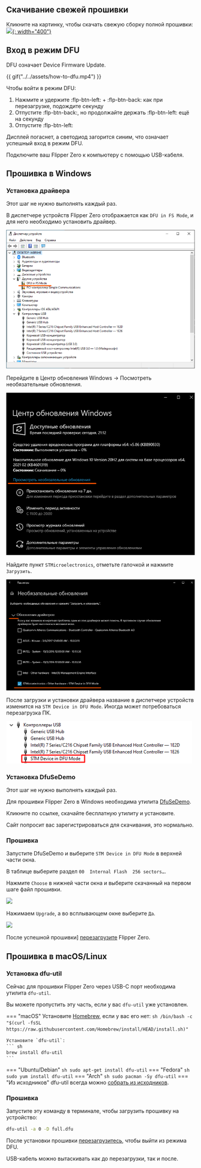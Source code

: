 ## Скачивание свежей прошивки

Кликните на картинку, чтобы скачать свежую сборку полной прошивки:
[![](https://update.flipperzero.one/latest-firmware-banner.png){: width="400"}](https://update.flipperzero.one/master/full.dfu)

## Вход в режим DFU

DFU означает Device Firmware Update.

{{ gif("../../assets/how-to-dfu.mp4") }}

Чтобы войти в режим DFU:

1. Нажмите и удержите :flp-btn-left: + :flp-btn-back: как при перезагрузке, подождите секунду
2. Отпустите :flp-btn-back:, но продолжайте держать :flp-btn-left: ещё на секунду
3. Отпустите :flp-btn-left:

Дисплей погаснет, а светодиод загорится синим, что означает успешный вход в режим DFU.

Подключите ваш Flipper Zero к компьютеру с помощью USB-кабеля.

## Прошивка в Windows

### Установка драйвера

Этот шаг не нужно выполнять каждый раз.

В диспетчере устройств Flipper Zero отображается как `DFU in FS Mode`, и для него необходимо установить драйвер.

![](../../assets/flashing-firmware/win-device-manager.png)

Перейдите в Центр обновления Windows -> Посмотреть необязательные обновления.

![](../../assets/flashing-firmware/win-driver-update.png)

Найдите пункт `STMicroelectronics`, отметьте галочкой и нажмите `Загрузить`.

![](../../assets/flashing-firmware/win-driver-update-2.png)

После загрузки и установки драйвера название в диспетчере устройств изменится на `STM Device in DFU Mode`.
Иногда может потребоваться перезагрузка ПК.

![](../../assets/flashing-firmware/win-device-manager-updated.png)

### Установка DfuSeDemo

Этот шаг не нужно выполнять каждый раз.

Для прошивки Flipper Zero в Windows необходима утилита [DfuSeDemo](https://www.st.com/en/development-tools/stsw-stm32080.html).

Кликните по ссылке, скачайте бесплатную утилиту и установите.

Сайт попросит вас зарегистрироваться для скачивания, это нормально.

### Прошивка

Запустите DfuSeDemo и выберите `STM Device in DFU Mode` в верхней части окна.

В таблице выберите раздел `00  Internal Flash  256 sectors…`.

Нажмите `Choose` в нижней части окна и выберите скачанный на первом шаге файл прошивки.

![](../../assets/flashing-firmware/dfuse-target.png)

Нажимаем `Upgrade`, а во всплывающем окне выберите `Да`.

![](../../assets/flashing-firmware/dfuse-upgrade.png)

После успешной прошивки] [перезагрузите](rebooting.md) Flipper Zero.

## Прошивка в macOS/Linux

### Установка dfu-util

Сейчас для прошивки Flipper Zero через USB-C порт необходима утилита `dfu-util`.

Вы можете пропустить эту часть, если у вас `dfu-util` уже установлен.

=== "macOS"
    Установите [Homebrew](https://brew.sh), если у вас его нет:
    ``` sh
    /bin/bash -c "$(curl -fsSL https://raw.githubusercontent.com/Homebrew/install/HEAD/install.sh)"
    ```

    Установите `dfu-util`:
    ``` sh
    brew install dfu-util
    ```
=== "Ubuntu/Debian"
    ``` sh
    sudo apt-get install dfu-util
    ```
=== "Fedora"
    ``` sh
    sudo yum install dfu-util
    ```
=== "Arch"
    ``` sh
    sudo pacman -Sy dfu-util
    ```
=== "Из исходников"
    dfu-util всегда можно [собрать из исходников](http://dfu-util.sourceforge.net/build.html).

### Прошивка

Запустите эту команду в терминале, чтобы загрузить прошивку на устройство:
``` sh
dfu-util -a 0 -D full.dfu
```

После установки прошивки [перезагрузитесь](rebooting.md), чтобы выйти из режима DFU.

USB-кабель можно вытаскивать как до перезагрузки, так и после.
